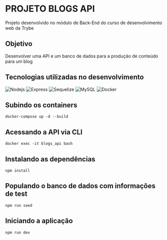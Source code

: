 # PROJETO BLOGS API

Projeto desenvolvido no módulo de Back-End do curso de desenvolvimento web da Trybe

## Objetivo

Desenvolver uma API e um banco de dados para a produção de conteúdo para um blog
  
## Tecnologias utilizadas no desenvolvimento
![Nodejs](https://img.shields.io/badge/Node%20js-339933?style=for-the-badge&logo=nodedotjs&logoColor=white)
![Express](https://img.shields.io/badge/Express%20js-000000?style=for-the-badge&logo=express&logoColor=white)
![Sequelize](https://img.shields.io/badge/Sequelize-52B0E7?style=for-the-badge&logo=Sequelize&logoColor=white)
![MySQL](https://img.shields.io/badge/MySQL-005C84?style=for-the-badge&logo=mysql&logoColor=white)
![Docker](https://img.shields.io/badge/Docker-2CA5E0?style=for-the-badge&logo=docker&logoColor=white)

## Subindo os containers
  ```
  docker-compose up -d --build
  ```
## Acessando a API via CLI
  ```
  docker exec -it blogs_api bash
  ```
## Instalando as dependências
  ```
  npm install
  ```
## Populando o banco de dados com informações de test
  ```
  npm run seed
  ```
## Iniciando a aplicação
  ```
  npm run dev
  ```
